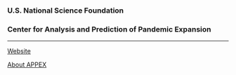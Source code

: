 ###  U.S. National Science Foundation
### Center for Analysis and Prediction of Pandemic Expansion 
---
[Website](https://appex.org)

[About APPEX](https://appex.org/whoweare/)
